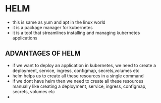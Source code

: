 # HELM
* this is same as yum and apt in the linux world
* it is a package manager for kubernetes
* it is a tool that streamlines installing and managing kubernetes applications
## ADVANTAGES OF HELM
* if we want to deploy an application in kubernetes, we need to create a deployment, service, ingress, configmap, secrets,volumes etc
* helm helps us to create all these resources in a single command 
* if we dont have helm then we need to create all these resources manually like creating a deployment, service, ingress, configmap, secrets, volumes etc
* 